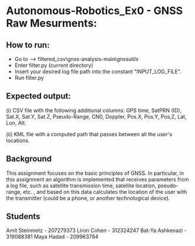 # Autonomous-Robotics_Ex0 - GNSS Raw Mesurments:

## How to run:

* Go to --> filtered_csv\gnss-analysis-main\gnssutils 
* Enter filter.py (current directory)
* Insert your desired log file path into the constant "INPUT_LOG_FILE".
* Run filter.py

## Expected output:

(i) CSV file with the following additional columns: GPS time, SatPRN (ID), Sat.X, Sat.Y, Sat.Z, Pseudo-Range,
CN0, Doppler, Pos.X, Pos.Y, Pos,Z, Lat, Lon, Alt.

(ii) KML file with a computed path that passes between all the user's locations.
 

## Background

This assignment focuses on the basic principles of GNSS.
In particular, in this assignment an algorithm is implemented that receives parameters from a log file, 
such as satellite transmission time, satellite location, pseudo-range, etc. , 
and based on this data calculates the location of the user with the transmitter (could be a phone, or another technological device).

## Students

Amit Steinmetz - 207279373
Liron Cohen - 312324247
Bat-Ya Ashkenazi - 319088381
Maya Hadad - 209963784
